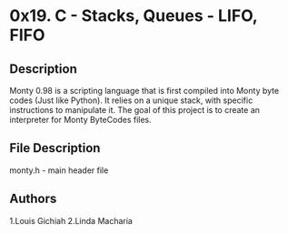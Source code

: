 # 0x19. C - Stacks, Queues - LIFO, FIFO
**Description**
-----------------
Monty 0.98 is a scripting language that is first compiled into Monty byte codes (Just like Python). It relies on a unique stack, with specific instructions to manipulate it. The goal of this project is to create an interpreter for Monty ByteCodes files.

**File Description**
----------------------
monty.h - main header file

**Authors**
-------------------------
1.Louis Gichiah
2.Linda Macharia

